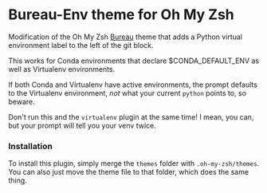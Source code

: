 # Bureau-Env theme for Oh My Zsh

Modification of the Oh My Zsh [Bureau](https://github.com/ohmyzsh/ohmyzsh/blob/master/themes/bureau.zsh-theme) theme that adds a Python virtual environment label to the left of the git block.

This works for Conda environments that declare $CONDA_DEFAULT_ENV as well as Virtualenv environments. 

If both Conda and Virtualenv have active environments, the prompt defaults to the Virtualenv environment, *not* what your current `python` points to, so beware.

Don't run this and the `virtualenv` plugin at the same time! I mean, you can, but your prompt will tell you your venv twice.

### Installation

To install this plugin, simply merge the `themes` folder with `.oh-my-zsh/themes`. You can also just move the theme file to that folder, which does the same thing.
